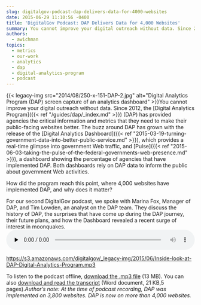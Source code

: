 ```yaml
---
slug: digitalgov-podcast-dap-delivers-data-for-4000-websites
date: 2015-06-29 11:10:56 -0400
title: 'DigitalGov Podcast: DAP Delivers Data for 4,000 Websites'
summary: You cannot improve your digital outreach without data. Since 2012, the Digital Analytics Program (DAP) has provided agencies the critical information and metrics that they need to make their public-facing websites better. The buzz around DAP has grown with the release of
authors:
  - awichman
topics:
  - metrics
  - our-work
  - analytics
  - dap
  - digital-analytics-program
  - podcast
---
```


{{< legacy-img src="2014/08/250-x-151-DAP-2.jpg" alt="Digital Analytics Program (DAP) screen capture of an analytics dashboard" >}}You cannot improve your digital outreach without data. Since 2012, the [Digital Analytics Program]({{< ref "/guides/dap/_index.md" >}}) (DAP) has provided agencies the critical information and metrics that they need to make their public-facing websites better. The buzz around DAP has grown with the release of the [Digital Analytics Dashboard]({{< ref "2015-03-19-turning-government-data-into-better-public-service.md" >}}), which provides a real-time glimpse into government Web traffic, and [Pulse]({{< ref "2015-06-03-taking-the-pulse-of-the-federal-governments-web-presence.md" >}}), a dashboard showing the percentage of agencies that have implemented DAP. Both dashboards rely on DAP data to inform the public about government Web activities.

How did the program reach this point, where 4,000 websites have implemented DAP, and why does it matter?

For our second DigitalGov podcast, we spoke with Marina Fox, Manager of DAP, and Tim Lowden, an analyst on the DAP team. They discuss the history of DAP, the surprises that have come up during the DAP journey, their future plans, and how the Dashboard revealed a recent surge of interest in moonquakes.<audio class="wp-audio-shortcode" id="audio-280092-2" preload="none" style="width: 100%;" controls="controls"><source type="audio/mpeg" src="https://s3.amazonaws.com/digitalgov/_legacy-img/2015/06/Inside-look-at-DAP-Digital-Analytics-Program.mp3?_=2" />

<https://s3.amazonaws.com/digitalgov/_legacy-img/2015/06/Inside-look-at-DAP-Digital-Analytics-Program.mp3></audio>



To listen to the podcast offline, [download the .mp3 file](https://s3.amazonaws.com/digitalgov/_legacy-img/2015/06/Inside-look-at-DAP-Digital-Analytics-Program.mp3 "Listen to An Inside look at the Digital Analytics Program") (13 MB). You can also [download and read the transcript](https://s3.amazonaws.com/digitalgov/_legacy-img/2015/06/Podcast-Transcript-Inside-look-at-the-Digital-Analytics-Program-DAP.docx) (Word document, 21 KB,5 pages)._Author&#8217;s note: At the time of podcast recording, DAP was implemented on 3,800 websites. DAP is now on more than 4,000 websites._
